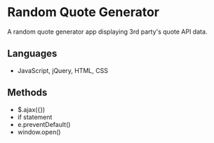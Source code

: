 # Random Quote Generator
A random quote generator app displaying 3rd party's quote API data.

## Languages
- JavaScript, jQuery, HTML, CSS

## Methods
- $.ajax({})
- if statement
- e.preventDefault()
- window.open()
